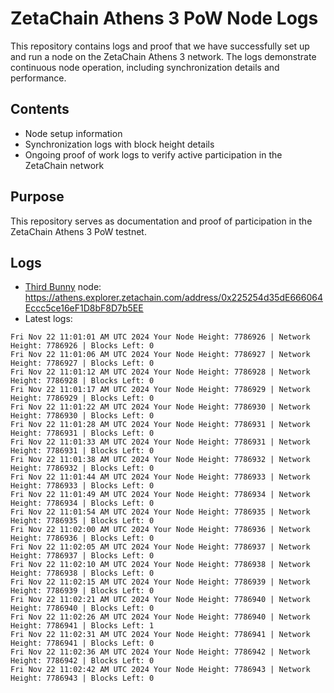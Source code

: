 # ZetaChain Athens 3 PoW Node Logs
This repository contains logs and proof that we have successfully set up and run a node on the ZetaChain Athens 3 network. The logs demonstrate continuous node operation, including synchronization details and performance.

## Contents
- Node setup information
- Synchronization logs with block height details
- Ongoing proof of work logs to verify active participation in the ZetaChain network

## Purpose
This repository serves as documentation and proof of participation in the ZetaChain Athens 3 PoW testnet.

## Logs

- [Third Bunny](https://thirdbunny.xyz/) node: https://athens.explorer.zetachain.com/address/0x225254d35dE666064Eccc5ce16eF1D8bF8D7b5EE
- Latest logs:
```
Fri Nov 22 11:01:01 AM UTC 2024 Your Node Height: 7786926 | Network Height: 7786926 | Blocks Left: 0
Fri Nov 22 11:01:06 AM UTC 2024 Your Node Height: 7786927 | Network Height: 7786927 | Blocks Left: 0
Fri Nov 22 11:01:12 AM UTC 2024 Your Node Height: 7786928 | Network Height: 7786928 | Blocks Left: 0
Fri Nov 22 11:01:17 AM UTC 2024 Your Node Height: 7786929 | Network Height: 7786929 | Blocks Left: 0
Fri Nov 22 11:01:22 AM UTC 2024 Your Node Height: 7786930 | Network Height: 7786930 | Blocks Left: 0
Fri Nov 22 11:01:28 AM UTC 2024 Your Node Height: 7786931 | Network Height: 7786931 | Blocks Left: 0
Fri Nov 22 11:01:33 AM UTC 2024 Your Node Height: 7786931 | Network Height: 7786931 | Blocks Left: 0
Fri Nov 22 11:01:38 AM UTC 2024 Your Node Height: 7786932 | Network Height: 7786932 | Blocks Left: 0
Fri Nov 22 11:01:44 AM UTC 2024 Your Node Height: 7786933 | Network Height: 7786933 | Blocks Left: 0
Fri Nov 22 11:01:49 AM UTC 2024 Your Node Height: 7786934 | Network Height: 7786934 | Blocks Left: 0
Fri Nov 22 11:01:54 AM UTC 2024 Your Node Height: 7786935 | Network Height: 7786935 | Blocks Left: 0
Fri Nov 22 11:02:00 AM UTC 2024 Your Node Height: 7786936 | Network Height: 7786936 | Blocks Left: 0
Fri Nov 22 11:02:05 AM UTC 2024 Your Node Height: 7786937 | Network Height: 7786937 | Blocks Left: 0
Fri Nov 22 11:02:10 AM UTC 2024 Your Node Height: 7786938 | Network Height: 7786938 | Blocks Left: 0
Fri Nov 22 11:02:15 AM UTC 2024 Your Node Height: 7786939 | Network Height: 7786939 | Blocks Left: 0
Fri Nov 22 11:02:21 AM UTC 2024 Your Node Height: 7786940 | Network Height: 7786940 | Blocks Left: 0
Fri Nov 22 11:02:26 AM UTC 2024 Your Node Height: 7786940 | Network Height: 7786941 | Blocks Left: 1
Fri Nov 22 11:02:31 AM UTC 2024 Your Node Height: 7786941 | Network Height: 7786941 | Blocks Left: 0
Fri Nov 22 11:02:36 AM UTC 2024 Your Node Height: 7786942 | Network Height: 7786942 | Blocks Left: 0
Fri Nov 22 11:02:42 AM UTC 2024 Your Node Height: 7786943 | Network Height: 7786943 | Blocks Left: 0
```
